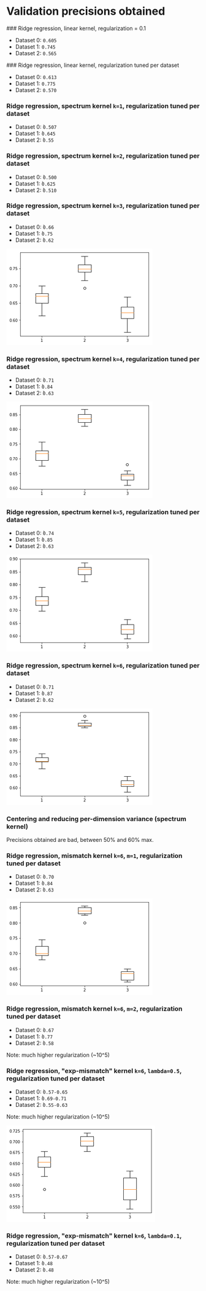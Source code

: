 # Validation precisions obtained

### Ridge regression, linear kernel, regularization = 0.1
- Dataset 0: `0.605`
- Dataset 1: `0.745`
- Dataset 2: `0.565`

### Ridge regression, linear kernel, regularization tuned per dataset
- Dataset 0: `0.613`
- Dataset 1: `0.775`
- Dataset 2: `0.570`

### Ridge regression, spectrum kernel `k=1`, regularization tuned per dataset
- Dataset 0: ̀`0.507`
- Dataset 1: ̀`0.645`
- Dataset 2: ̀`0.55`

### Ridge regression, spectrum kernel `k=2`, regularization tuned per dataset
- Dataset 0: ̀`0.500`
- Dataset 1: ̀`0.625`
- Dataset 2: ̀`0.510`

### Ridge regression, spectrum kernel `k=3`, regularization tuned per dataset
- Dataset 0: ̀`0.66`
- Dataset 1: ̀`0.75`
- Dataset 2: ̀`0.62`

![](img/spectrum_k_3.png)

### Ridge regression, spectrum kernel `k=4`, regularization tuned per dataset
- Dataset 0: ̀`0.71`
- Dataset 1: ̀`0.84`
- Dataset 2: ̀`0.63`

![](img/spectrum_k_4.png)

### Ridge regression, spectrum kernel `k=5`, regularization tuned per dataset
- Dataset 0: ̀`0.74`
- Dataset 1: ̀`0.85`
- Dataset 2: ̀`0.63`

![](img/spectrum_k_5.png)

### Ridge regression, spectrum kernel `k=6`, regularization tuned per dataset
- Dataset 0: ̀`0.71`
- Dataset 1: ̀`0.87`
- Dataset 2: ̀`0.62`

![](img/spectrum_k_6.png)

### Centering and reducing per-dimension variance (spectrum kernel)
Precisions obtained are bad, between 50% and 60% max.

### Ridge regression, mismatch kernel `k=6`, `m=1`, regularization tuned per dataset
- Dataset 0: ̀`0.70`
- Dataset 1: ̀`0.84`
- Dataset 2: ̀`0.63`

![](img/mismatch_k_6_m_1.png)

### Ridge regression, mismatch kernel `k=6`, `m=2`, regularization tuned per dataset
- Dataset 0: ̀`0.67`
- Dataset 1: ̀`0.77`
- Dataset 2: ̀`0.58`

Note: much higher regularization (~10^5)

### Ridge regression, "exp-mismatch" kernel `k=6`, `lambda=0.5`, regularization tuned per dataset
- Dataset 0: ̀`0.57-0.65`
- Dataset 1: ̀`0.69-0.71`
- Dataset 2: ̀`0.55-0.63`

Note: much higher regularization (~10^5)

![](img/exp_mismatch_lambda_0_5.png)

### Ridge regression, "exp-mismatch" kernel `k=6`, `lambda=0.1`, regularization tuned per dataset
- Dataset 0: ̀`0.57-0.67`
- Dataset 1: ̀`0.48`
- Dataset 2: ̀`0.48`

Note: much higher regularization (~10^5)
